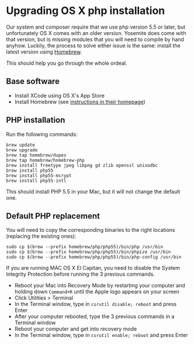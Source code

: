 # Upgrading OS X php installation

Our system and composer require that we use php version 5.5 or later, but unfortunately OS X comes with an older version. Yosemite does come with that version, but is missing modules that you will need to compile by hand anyhow. Luckily, the process to solve either issue is the same: install the latest version using [Homebrew](http://brew.sh/).

This should help you go through the whole ordeal.

## Base software

* Install XCode using OS X's App Store
* Install Homebrew (see [instructions in their homepage](http://brew.sh/))

## PHP installation

Run the following commands:

```
brew update
brew upgrade
brew tap homebrew/dupes
brew tap homebrew/homebrew-php
brew install freetype jpeg libpng gd zlib openssl unixodbc
brew install php55
brew install php55-mcrypt
brew install php55-intl
```
This should install PHP 5.5 in your Mac, but it will not change the default one.

## Default PHP replacement

You will need to copy the corresponding binaries to the right locations (replacing the existing ones):

```
sudo cp $(brew --prefix homebrew/php/php55)/bin/php /usr/bin
sudo cp $(brew --prefix homebrew/php/php55)/bin/phpize /usr/bin
sudo cp $(brew --prefix homebrew/php/php55)/bin/php-config /usr/bin
```

If you are running MAC OS X El Capitan, you need to disable the System Integrity Protection before running the 3 previous commands.

* Reboot your Mac into Recovery Mode by restarting your computer and holding down `Command+R` until the Apple logo appears on your screen
* Click Utilities > Terminal
* In the Terminal window, type in `csrutil disable; reboot` and press Enter
* After your computer rebooted, type the 3 previous commands in a Terminal window
* Reboot your computer and get into recovery mode
* In the Terminal window, type in `csrutil enable; reboot` and press Enter
